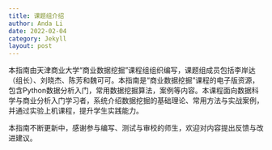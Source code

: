 ```yaml
---
title: 课题组介绍
author: Anda Li
date: 2022-02-04
category: Jekyll
layout: post
---
```


本指南由天津商业大学“商业数据挖掘”课程组组织编写，课题组成员包括李岸达（组长）、刘晓杰、陈芳和魏可可。本指南是“商业数据挖掘”课程的电子版资源，包含Python数据分析入门，常用数据挖掘算法，案例等内容。本课程面向数据科学与商业分析入门学习者，系统介绍数据挖掘的基础理论、常用方法与实战案例，并通过实验上机课程，提升学生实践能力。

本指南不断更新中，感谢参与编写、测试与审校的师生，欢迎对内容提出反馈与改进建议。


